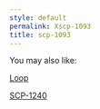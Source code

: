 ```yaml
---
style: default
permalink: Xscp-1093
title: scp-1093
---
```

You may also like:

[Loop](http://scp-wiki.net/loop)

[SCP-1240](http://scp-wiki.net/scp-1240)

